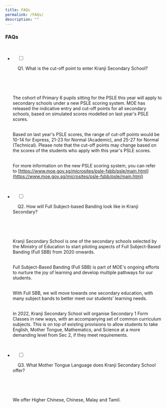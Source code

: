 ```yaml
---
title: FAQs
permalink: /FAQs/
description: ""
---
```

### FAQs

<ul class="jekyllcodex_accordion">  
  
  <li>  
  
    <input type="checkbox" id="accordion1">  
  
    <label for="accordion1">Q1. What is the cut-off point to enter Kranji Secondary School?</label>  
  
    <div>  
  
        <p> The cohort of Primary 6 pupils sitting for the PSLE this year will apply to secondary schools under a new PSLE scoring system. MOE has released the indicative entry and cut-off points for all secondary schools, based on simulated scores modelled on last year's PSLE scores.  <br><br>
  
Based on last year's PSLE scores, the range of cut-off points would be 10-14 for Express, 21-23 for Normal (Academic), and 25-27 for Normal (Technical). Please note that the cut-off points may change based on the scores of the students who apply with this year's PSLE scores.  <br><br>
  
For more information on the new PSLE scoring system, you can refer to [https://www.moe.gov.sg/microsites/psle-fsbb/psle/main.html](https://www.moe.gov.sg/microsites/psle-fsbb/psle/main.html)</p>  
  
    </div>  
  
</li>  
<li>  
  
    <input type="checkbox" id="accordion2">  
  
    <label for="accordion2">Q2. How will Full Subject-based Banding look like in Kranji Secondary? </label>  
  
    <div>  
  
      <p> Kranji Secondary School is one of the secondary schools selected by the Ministry of Education to start piloting aspects of Full Subject-Based Banding (Full SBB) from 2020 onwards.  <br><br>
  
Full Subject-Based Banding (Full SBB) is part of MOE's ongoing efforts to nurture the joy of learning and develop multiple pathways for our students.  <br><br>
  
With Full SBB, we will move towards one secondary education, with many subject bands to better meet our students' learning needs.  <br><br>
  
In 2022, Kranji Secondary School will organise Secondary 1 Form Classes in new ways, with an accompanying set of common curriculum subjects. This is on top of existing provisions to allow students to take English, Mother Tongue, Mathematics, and Science at a more demanding level from Sec 2, if they meet requirements.</p>  
  
    </div>  
  
</li>  
  
<li>  
  
    <input type="checkbox" id="accordion3">  
  
    <label for="accordion3">Q3. What Mother Tongue Language does Kranji Secondary School offer?</label>  
  
    <div>  
  
      <p>We offer Higher Chinese, Chinese, Malay and Tamil.</p>  
  
    </div>  
  
</li>  
  
</ul>